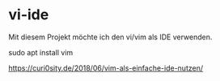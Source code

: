 # vi-ide
Mit diesem Projekt möchte ich den vi/vim als IDE verwenden.

sudo apt install vim

https://curi0sity.de/2018/06/vim-als-einfache-ide-nutzen/
